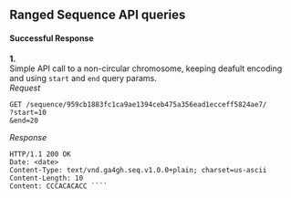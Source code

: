 ## Ranged Sequence API queries

#### Successful Response

**1.**  
Simple API call to a non-circular chromosome, keeping deafult encoding and using `start` and `end` query params.   
_Request_
````
GET /sequence/959cb1883fc1ca9ae1394ceb475a356ead1ecceff5824ae7/
?start=10
&end=20
````

_Response_
````
HTTP/1.1 200 OK
Date: <date>
Content-Type: text/vnd.ga4gh.seq.v1.0.0+plain; charset=us-ascii
Content-Length: 10
Content: CCCACACACC ````
